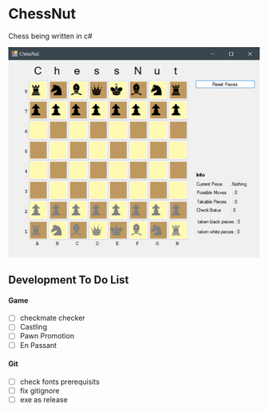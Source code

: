 # ChessNut
Chess being written in c#

<p float="left">
  <img src="assets/screenshots/screenshot9.png" width="600" />
</p>

## Development To Do List

#### Game
* [ ] checkmate checker 
* [ ] Castling
* [ ] Pawn Promotion
* [ ] En Passant

#### Git
* [ ] check fonts prerequisits
* [ ] fix gitignore
* [ ] exe as release

